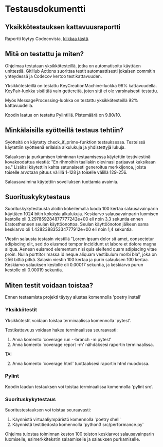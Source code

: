# Testausdokumentti

## Yksikkötestauksen kattavuusraportti

Raportti löytyy Codecovista, [klikkaa tästä](https://app.codecov.io/gh/sonjamadetoja/RSA-salaus/branch/main).
    
## Mitä on testattu ja miten?

Ohjelmaa testataan yksikkötesteillä, jotka on automatisoitu käyttäen unittestiä. GitHub Actions suorittaa testit automaattisesti jokaisen commitin yhteydessä ja Codecov kertoo testikattavuuden. 

Yksikkötesteillä on testattu KeyCreationMachine-luokka 99% kattavuudella. KeyPair-luokka sisältää vain gettereitä, joten sitä ei ole varsinaisesti testattu.

Myös MessageProcessing-luokka on testattu yksikkötesteillä 92% kattavuudella.

Koodin laatua on testattu Pylintillä. Pistemäärä on 9.80/10.

## Minkälaisilla syötteillä testaus tehtiin?

Syötteitä on käytetty check_if_prime-funktion testauksessa. Testeissä käytettiin syötteenä erilaisia alkulukuja ja yhdistettyjä lukuja.

Salauksen ja purkamisen toiminnan testaamisessa käytettiin testiviestinä kovakoodattua viestiä: "En rihmoihin taallakin olevinasi parjaavat kaksikaan se." Lisäksi käytettiin kahta satunaisesti generoitua merkkijonoa, joista toiselle arvotaan pituus välillä 1-128 ja toiselle välillä 129-256.

Salausavaimina käytettiin sovelluksen tuottamia avaimia.

## Suorituskykytestaus

Suorituskykytestausta aloitin kokeilemalla luoda 100 kertaa salausavainparin käyttäen 1024 bitin kokoisia alkulukuja. Keskiarvo salausavainparin luomisen kestolle oli 3.297859284877777242e+00 eli noin 3,3 sekuntia ennen Eratostheneen seulan käyttöönottoa. Seulan käyttöönoton jälkeen sama keskiarvo oli 1.428238835334777912e+00 eli noin 1,4 sekuntia.

Viestin salausta testasin viestillä "Lorem ipsum dolor sit amet, consectetur adipiscing elit, sed do eiusmod tempor incididunt ut labore et dolore magna aliqua. Aenean euismod elementum nisi quis eleifend quam adipiscing vitae proin. Nulla porttitor massa id neque aliquam vestibulum morbi bla", joka on 256 bittiä pitkä. Salasin viestin 100 kertaa ja purin salauksen 100 kertaa. Keskiarvo salauksen kestolle oli 0.00017 sekuntia, ja keskiarvo purun kestolle oli 0.00019 sekuntia.

## Miten testit voidaan toistaa?

Ennen testaamista projekti täytyy alustaa komennolla 'poetry install'

### Yksikkötestit

Yksikkötestit voidaan toistaa terminaalissa komennolla 'pytest'.

Testikattavuus voidaan hakea terminaalissa seuraavasti:
1. Anna komento 'coverage run --branch -m pytest'
2. Anna komento 'coverage report -m' nähdäksesi raportin terminaalissa.

TAI 

2. Anna komento 'coverage html' tuottaaksesi raportin html muodossa.

### Pylint

Koodin laadun testauksen voi toistaa terminaalissa komennolla 'pylint src'.

### Suorituskykytestaus

Suoritustestauksen voi toistaa seuraavasti:

1. Käynnistä virtuaaliympäristö komennolla 'poetry shell'
2. Käynnistä testitiedosto komennolla 'python3 src/performance.py'

Ohjelma tulostaa toiminnan keston 100 toiston keskiarvot salausavainparin luomiselle, esimerkkitekstin salaamiselle ja salauksen purkamiselle.
